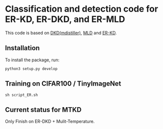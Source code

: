 
# Classification and detection code for ER-KD, ER-DKD, and ER-MLD

This code is based on [DKD(mdistiller)](<https://github.com/megvii-research/mdistiller>), [MLD](<https://github.com/Jin-Ying/Multi-Level-Logit-Distillation.git>) and [ER-KD](https://arxiv.org/pdf/2311.13621).

## Installation

To install the package, run:

```
python3 setup.py develop
```

## Training on CIFAR100 / TinyImageNet

```
sh script_ER.sh
```

## Current status for MTKD

Only Finish on ER-DKD + Mulit-Temperature.
